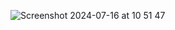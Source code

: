 ![Screenshot 2024-07-16 at 10 51 47](https://github.com/user-attachments/assets/d91e9e07-6ad1-4246-bdfe-299cb3537c6c)
